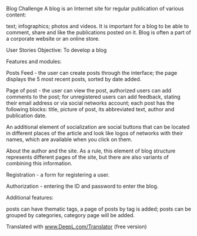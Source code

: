 Blog Challenge
A blog is an Internet site for regular publication of various content:

text;
infographics;
photos and videos.
It is important for a blog to be able to comment, share and like the publications posted on it. Blog is often a part of a corporate website or an online store.

User Stories
Objective: To develop a blog

Features and modules:

Posts Feed - the user can create posts through the interface; the page displays the 5 most recent posts, sorted by date added.

Page of post - the user can view the post, authorized users can add comments to the post; for unregistered users can add feedback, stating their email address or via social networks account; each post has the following blocks: title, picture of post, its abbreviated text, author and publication date.

An additional element of socialization are social buttons that can be located in different places of the article and look like logos of networks with their names, which are available when you click on them.

About the author and the site. As a rule, this element of blog structure represents different pages of the site, but there are also variants of combining this information.

Registration - a form for registering a user.

Authorization - entering the ID and password to enter the blog.

Additional features:

posts can have thematic tags, a page of posts by tag is added;
posts can be grouped by categories, category page will be added.


Translated with www.DeepL.com/Translator (free version)
